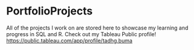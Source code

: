 # PortfolioProjects
All of the projects I work on are stored here to showcase my learning and progress in SQL and R.
Check out my Tableau Public profile! https://public.tableau.com/app/profile/tadhg.buma
